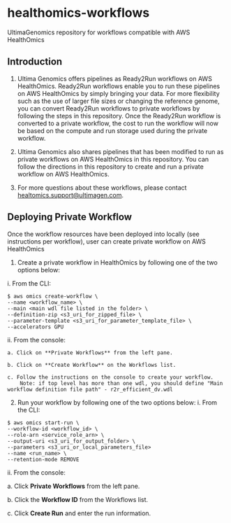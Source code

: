 # healthomics-workflows
UltimaGenomics repository for workflows compatible with AWS HealthOmics

## Introduction

1.	Ultima Genomics offers pipelines as Ready2Run workflows on AWS HealthOmics. Ready2Run workflows enable you to run these pipelines on AWS HealthOmics by simply bringing your data. For more flexibility such as the use of larger file sizes or changing the reference genome, you can convert Ready2Run workflows to private workflows by following the steps in this repository. Once the Ready2Run workflow is converted to a private workflow, the cost to run the workflow will now be based on the compute and run storage used during the private workflow.

2.	Ultima Genomics also shares pipelines that has been modified to run as private workflows on AWS HealthOmics in this repository. You can follow the directions in this repository to create and run a private workflow on AWS HealthOmics.

3.	For more questions about these workflows, please contact healtomics.support@ultimagen.com.

## Deploying Private Workflow
Once the workflow resources have been deployed into locally (see instructions per workflow), user can create private workflow on AWS HealthOmics
1. Create a private workflow in HealthOmics by following one of the two options below:

i. From the CLI:
 ~~~
$ aws omics create-workflow \
--name <workflow_name> \
--main <main wdl file listed in the folder> \
--definition-zip <s3_uri_for_zipped_file> \
--parameter-template <s3_uri_for_parameter_template_file> \
--accelerators GPU
 ~~~
ii. From the console:
    
    a. Click on **Private Workflows** from the left pane.
    
    b. Click on **Create Workflow** on the Workflows list.
    
    c. Follow the instructions on the console to create your workflow.
        Note: if top level has more than one wdl, you should define "Main workflow definition file path" - r2r_efficient_dv.wdl


2. Run your workflow by following one of the two options below:
i. From the CLI:
 ~~~
$ aws omics start-run \
--workflow-id <workflow_id> \
--role-arn <service_role_arn> \
 --output-uri <s3_uri_for_output_folder> \
 --parameters <s3_uri_or_local_parameters_file>
 --name <run_name> \
 --retention-mode REMOVE
 ~~~
ii. From the console:
   
   a. Click **Private Workflows** from the left pane.

   b. Click the **Workflow ID** from the Workflows list.

   c. Click **Create Run** and enter the run information.
